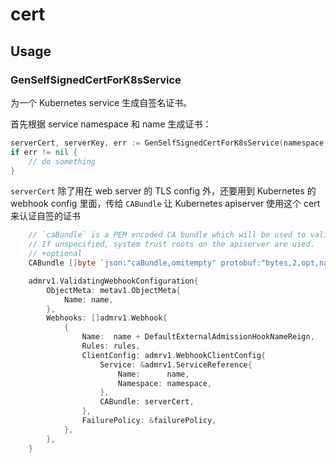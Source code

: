 # cert

## Usage

### GenSelfSignedCertForK8sService

为一个 Kubernetes service 生成自签名证书。

首先根据 service namespace 和 name 生成证书：

```go
serverCert, serverKey, err := GenSelfSignedCertForK8sService(namespace, name)
if err != nil {
	// do something
}
```

`serverCert` 除了用在 web server 的 TLS config 外，还要用到 Kubernetes 的 webhook config 里面，传给 `CABundle` 让 Kubernetes apiserver 使用这个 cert 来认证自签的证书

```go
	// `caBundle` is a PEM encoded CA bundle which will be used to validate the webhook's server certificate.
	// If unspecified, system trust roots on the apiserver are used.
	// +optional
	CABundle []byte `json:"caBundle,omitempty" protobuf:"bytes,2,opt,name=caBundle"`
```

```go
	admrv1.ValidatingWebhookConfiguration{
		ObjectMeta: metav1.ObjectMeta{
			Name: name,
		},
		Webhooks: []admrv1.Webhook{
			{
				Name:  name + DefaultExternalAdmissionHookNameReign,
				Rules: rules,
				ClientConfig: admrv1.WebhookClientConfig{
					Service: &admrv1.ServiceReference{
						Name:      name,
						Namespace: namespace,
					},
					CABundle: serverCert,
				},
				FailurePolicy: &failurePolicy,
			},
		},
	}
```
